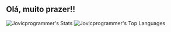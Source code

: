 ## Olá, muito prazer!!

<!--
**Jovicprogrammer/Jovicprogrammer** is a ✨ _special_ ✨ repository because its `README.md` (this file) appears on your GitHub profile.

Here are some ideas to get you started:

- 🔭 I’m currently working on ...
- 🌱 I’m currently learning ...
- 👯 I’m looking to collaborate on ...
- 🤔 I’m looking for help with ...
- 💬 Ask me about ...
- 📫 How to reach me: ...
- 😄 Pronouns: ...
- ⚡ Fun fact: ...
-->

![Jovicprogrammer's Stats](https://github-readme-stats.vercel.app/api?username=Jovicprogrammer&theme=react&show_icons=true&hide_border=true&count_private=true)
![Jovicprogrammer's Top Languages](https://github-readme-stats.vercel.app/api/top-langs/?username=Jovicprogrammer&theme=react&show_icons=true&hide_border=true&layout=compact)
